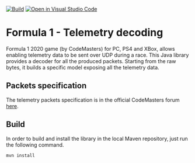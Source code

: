 [![Build](https://github.com/ppatierno/formula1-telemetry/actions/workflows/build.yml/badge.svg)](https://github.com/ppatierno/formula1-telemetry/actions/workflows/build.yml)
[![Open in Visual Studio Code](https://open.vscode.dev/badges/open-in-vscode.svg)](https://open.vscode.dev/ppatierno/formula1-telemetry)

# Formula 1 - Telemetry decoding

Formula 1 2020 game (by CodeMasters) for PC, PS4 and XBox, allows enabling telemetry data to be sent over UDP during a race.
This Java library provides a decoder for all the produced packets.
Starting from the raw bytes, it builds a specific model exposing all the telemetry data.

## Packets specification

The telemetry packets specification is in the official CodeMasters forum [here](https://forums.codemasters.com/topic/50942-f1-2020-udp-specification/).

## Build

In order to build and install the library in the local Maven repository, just run the following command.

```shell
mvn install
```